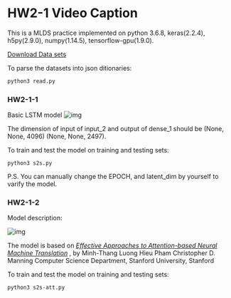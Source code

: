 # HW2-1 Video Caption

This is a MLDS practice implemented on python 3.6.8, keras(2.2.4), h5py(2.9.0), numpy(1.14.5), tensorflow-gpu(1.9.0).


[Download Data sets](<https://drive.google.com/drive/folders/1kwKemVE8CZqjv1e2p72JnL2eeWjKJOQ0?fbclid=IwAR3FeMaGQ7-B9KjE4cQvlN3FuElRnxOznpLVseERNwLOHNWeze9TpNlGf5E>)

To parse the datasets into json ditionaries:

```bash
python3 read.py
```



### HW2-1-1

Basic LSTM model
![img](https://lh4.googleusercontent.com/pjdRBSq0my7Em9qE1sm8ug624jOYbuqh5_bfe13n6Xe5-a6dFQqjHLZYy-M9QIcJs2KRD2wkM3z3JdpRhFJx7LPpZGuA3BA9CSTY0CO3vIoUjqvjPf2q83N9Ae9w5b9yVnmX8LsxFa4)

The dimension of input of input_2 and output of  dense_1 should be (None, None, 4096) (None, None, 2497).

To train and test the model on training and testing sets:

```
python3 s2s.py
```

P.S. You can manually change the EPOCH, and latent_dim by yourself to varify the model.





### HW2-1-2

Model description:

![img](https://lh4.googleusercontent.com/U6-KabWwIJtCNgy-c37ueG99i9PrbGqsyXdjLdxxtZi25Z60to-2f0NOsgJUhvgNZjAO2qIYnbQOrqjqSzH1bt5-GpEddmOcXDdXxXb7jh6KZVye0h0Lg3dHtMh--RTjJl65Rzrj0xA)

The model is based on [*Effective Approaches to Attention-based Neural Machine Translation*](<https://arxiv.org/pdf/1508.04025.pdf>) , by Minh-Thang Luong Hieu Pham Christopher D. Manning Computer Science Department, Stanford University, Stanford



To train and test the model on training and testing sets:

```
python3 s2s-att.py
```
